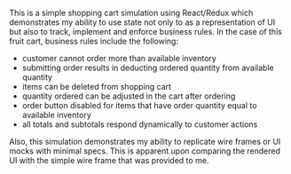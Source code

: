 This is a simple shopping cart simulation using React/Redux which demonstrates my ability to use state not only to as a representation of UI but also to track, implement and enforce business rules.  In the case of this fruit cart, business rules include the following:
- customer cannot order more than available inventory
- submitting order results in deducting ordered quantity from available quantity
- items can be deleted from shopping cart
- quantity ordered can be adjusted in the cart after ordering
- order button disabled for items that have order quantity equal to available inventory
- all totals and subtotals respond dynamically to customer actions

Also, this simulation demonstrates my ability to replicate wire frames or UI mocks with minimal specs.  This is apparent upon comparing the rendered UI with the simple wire frame that was provided to me.
